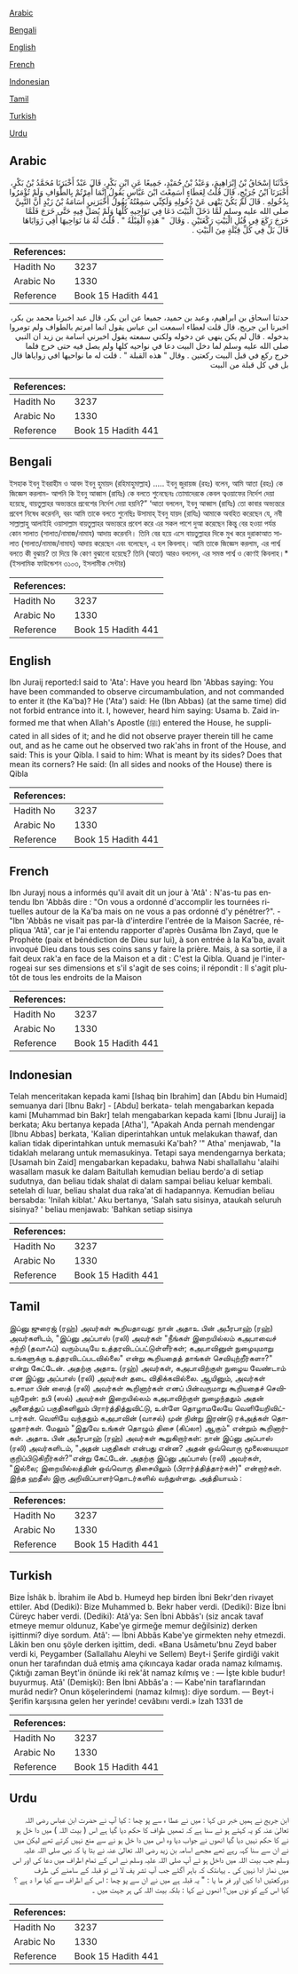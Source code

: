 [Arabic](#arabic)

[Bengali](#bengali)

[English](#english)

[French](#french)

[Indonesian](#indonesian)

[Tamil](#tamil)

[Turkish](#turkish)

[Urdu](#urdu)

## Arabic


<div dir="rtl" lang="ar" style={{fontSize:'larger',backgroundColor:'#f8f9fa',padding:20}}>
حَدَّثَنَا إِسْحَاقُ بْنُ إِبْرَاهِيمَ، وَعَبْدُ بْنُ حُمَيْدٍ، جَمِيعًا عَنِ ابْنِ بَكْرٍ، قَالَ عَبْدٌ أَخْبَرَنَا مُحَمَّدُ بْنُ بَكْرٍ، أَخْبَرَنَا ابْنُ جُرَيْجٍ، قَالَ قُلْتُ لِعَطَاءٍ أَسَمِعْتَ ابْنَ عَبَّاسٍ يَقُولُ إِنَّمَا أُمِرْتُمْ بِالطَّوَافِ وَلَمْ تُؤْمَرُوا بِدُخُولِهِ ‏.‏ قَالَ لَمْ يَكُنْ يَنْهَى عَنْ دُخُولِهِ وَلَكِنِّي سَمِعْتُهُ يَقُولُ أَخْبَرَنِي أُسَامَةُ بْنُ زَيْدٍ أَنَّ النَّبِيَّ صلى الله عليه وسلم لَمَّا دَخَلَ الْبَيْتَ دَعَا فِي نَوَاحِيهِ كُلِّهَا وَلَمْ يُصَلِّ فِيهِ حَتَّى خَرَجَ فَلَمَّا خَرَجَ رَكَعَ فِي قُبُلِ الْبَيْتِ رَكْعَتَيْنِ ‏.‏ وَقَالَ ‏ "‏ هَذِهِ الْقِبْلَةُ ‏"‏ ‏.‏ قُلْتُ لَهُ مَا نَوَاحِيهَا أَفِي زَوَايَاهَا قَالَ بَلْ فِي كُلِّ قِبْلَةٍ مِنَ الْبَيْتِ ‏.‏
</div>
<div style={{backgroundColor:'#f8f9fa',padding:20, marginBottom: 10}}><table> <thead> <tr> <th>References:</th> <th></th> </tr> </thead> <tbody><tr><td>Hadith No</td><td>3237</td></tr><tr><td>Arabic No</td><td>1330</td></tr><tr><td>Reference</td><td>Book 15 Hadith 441</td></tr></tbody></table></div>


<div dir="rtl" lang="ar" style={{fontSize:'larger',backgroundColor:'#f8f9fa',padding:20}}>
حدثنا اسحاق بن ابراهيم، وعبد بن حميد، جميعا عن ابن بكر، قال عبد اخبرنا محمد بن بكر، اخبرنا ابن جريج، قال قلت لعطاء اسمعت ابن عباس يقول انما امرتم بالطواف ولم تومروا بدخوله . قال لم يكن ينهى عن دخوله ولكني سمعته يقول اخبرني اسامة بن زيد ان النبي صلى الله عليه وسلم لما دخل البيت دعا في نواحيه كلها ولم يصل فيه حتى خرج فلما خرج ركع في قبل البيت ركعتين . وقال " هذه القبلة " . قلت له ما نواحيها افي زواياها قال بل في كل قبلة من البيت
</div>
<div style={{backgroundColor:'#f8f9fa',padding:20, marginBottom: 10}}><table> <thead> <tr> <th>References:</th> <th></th> </tr> </thead> <tbody><tr><td>Hadith No</td><td>3237</td></tr><tr><td>Arabic No</td><td>1330</td></tr><tr><td>Reference</td><td>Book 15 Hadith 441</td></tr></tbody></table></div>

## Bengali


<div dir="ltr" lang="bn" style={{fontSize:'larger',backgroundColor:'#f8f9fa',padding:20}}>
ইসহাক ইবনু ইবরাহীম ও আবদ ইবনু হুমায়দ (রহিমাহুমাল্লাহ) ..... ইবনু জুরায়জ (রহঃ) বলেন, আমি আতা (রহঃ) কে জিজ্ঞেস করলাম- আপনি কি ইবনু আব্বাস (রাযিঃ) কে বলতে শুনেছেনঃ তোমাদেরকে কেবল ত্বওয়াফের নির্দেশ দেয়া হয়েছে, বায়তুল্লাহর অভ্যন্তরে প্রবেশের নির্দেশ দেয়া হয়নি?” ‘আতা বললেন, ইবনু আব্বাস (রাযিঃ) তো কাবার অভ্যন্তরে প্রবেশ নিষেধ করেননি, বরং আমি তাকে বলতে শুনেছিঃ উসামাহ্ ইবনু যায়দ (রাযিঃ) আমাকে অবহিত করেছেন যে, নবী সাল্লাল্লাহু আলাইহি ওয়াসাল্লাম বায়তুল্লাহর অভ্যন্তরে প্রবেশ করে এর সকল পাশে দুআ করেছেন কিন্তু বের হওয়া পর্যন্ত কোন সালাত (সালাত/নামাজ/নামায) আদায় করেননি। তিনি বের হয়ে এসে বায়তুল্লাহর দিকে মুখ করে দুরাকাআত সালাত (সালাত/নামাজ/নামায) আদায় করেছেন এবং বলেছেন, এ হল কিবলাহ্। আমি তাকে জিজ্ঞেস করলাম, এর পার্শ্ব বলতে কী বুঝায়? তা দিয়ে কি কোণ বুঝানো হয়েছে? তিনি (আতা) আরও বললেন, এর সমস্ত পার্শ্ব ও কোণই কিবলাহ।* (ইসলামিক ফাউন্ডেশন ৩১০৩, ইসলামীক সেন্টার)
</div>
<div style={{backgroundColor:'#f8f9fa',padding:20, marginBottom: 10}}><table> <thead> <tr> <th>References:</th> <th></th> </tr> </thead> <tbody><tr><td>Hadith No</td><td>3237</td></tr><tr><td>Arabic No</td><td>1330</td></tr><tr><td>Reference</td><td>Book 15 Hadith 441</td></tr></tbody></table></div>

## English


<div dir="ltr" lang="en" style={{fontSize:'larger',backgroundColor:'#f8f9fa',padding:20}}>
Ibn Juraij reported:I said to 'Ata': Have you heard Ibn 'Abbas saying: You have been commanded to observe circumambulation, and not commanded to enter it (the Ka'ba)? He ('Ata') said: He (Ibn Abbas) (at the same time) did not forbid entrance into it. I, however, heard him saying: Usama b. Zaid informed me that when Allah's Apostle (ﷺ) entered the House, he supplicated in all sides of it; and he did not observe prayer therein till he came out, and as he came out he observed two rak'ahs in front of the House, and said: This is your Qibla. I said to him: What is meant by its sides? Does that mean its corners? He said: (In all sides and nooks of the House) there is Qibla
</div>
<div style={{backgroundColor:'#f8f9fa',padding:20, marginBottom: 10}}><table> <thead> <tr> <th>References:</th> <th></th> </tr> </thead> <tbody><tr><td>Hadith No</td><td>3237</td></tr><tr><td>Arabic No</td><td>1330</td></tr><tr><td>Reference</td><td>Book 15 Hadith 441</td></tr></tbody></table></div>

## French


<div dir="ltr" lang="fr" style={{fontSize:'larger',backgroundColor:'#f8f9fa',padding:20}}>
Ibn Jurayj nous a informés qu'il avait dit un jour à 'Atâ' : N'as-tu pas entendu Ibn 'Abbâs dire : "On vous a ordonné d'accomplir les tournées rituelles autour de la Ka'ba mais on ne vous a pas ordonné d'y pénétrer?". - "Ibn 'Abbâs ne visait pas par-là d'interdire l'entrée de la Maison Sacrée, répliqua 'Atâ', car je l'ai entendu rapporter d'après Ousâma Ibn Zayd, que le Prophète (paix et bénédiction de Dieu sur lui), à son entrée à la Ka'ba, avait invoqué Dieu dans tous ses coins sans y faire la prière. Mais, à sa sortie, il a fait deux rak'a en face de la Maison et a dit : C'est la Qibla. Quand je l'interrogeai sur ses dimensions et s'il s'agit de ses coins; il répondit : Il s'agit plutôt de tous les endroits de la Maison
</div>
<div style={{backgroundColor:'#f8f9fa',padding:20, marginBottom: 10}}><table> <thead> <tr> <th>References:</th> <th></th> </tr> </thead> <tbody><tr><td>Hadith No</td><td>3237</td></tr><tr><td>Arabic No</td><td>1330</td></tr><tr><td>Reference</td><td>Book 15 Hadith 441</td></tr></tbody></table></div>

## Indonesian


<div dir="ltr" lang="id" style={{fontSize:'larger',backgroundColor:'#f8f9fa',padding:20}}>
Telah menceritakan kepada kami [Ishaq bin Ibrahim] dan [Abdu bin Humaid] semuanya dari [Ibnu Bakr] - [Abdu] berkata- telah mengabarkan kepada kami [Muhammad bin Bakr] telah mengabarkan kepada kami [Ibnu Juraij] ia berkata; Aku bertanya kepada [Atha'], "Apakah Anda pernah mendengar [Ibnu Abbas] berkata, 'Kalian diperintahkan untuk melakukan thawaf, dan kalian tidak diperintahkan untuk memasuki Ka'bah? '" Atha' menjawab, "Ia tidaklah melarang untuk memasukinya. Tetapi saya mendengarnya berkata; [Usamah bin Zaid] mengabarkan kepadaku, bahwa Nabi shallallahu 'alaihi wasallam masuk ke dalam Baitullah kemudian beliau berdo'a di setiap sudutnya, dan beliau tidak shalat di dalam sampai beliau keluar kembali. setelah di luar, beliau shalat dua raka'at di hadapannya. Kemudian beliau bersabda: 'Inilah kiblat.' Aku bertanya, 'Salah satu sisinya, ataukah seluruh sisinya? ' beliau menjawab: 'Bahkan setiap sisinya
</div>
<div style={{backgroundColor:'#f8f9fa',padding:20, marginBottom: 10}}><table> <thead> <tr> <th>References:</th> <th></th> </tr> </thead> <tbody><tr><td>Hadith No</td><td>3237</td></tr><tr><td>Arabic No</td><td>1330</td></tr><tr><td>Reference</td><td>Book 15 Hadith 441</td></tr></tbody></table></div>

## Tamil


<div dir="ltr" lang="ta" style={{fontSize:'larger',backgroundColor:'#f8f9fa',padding:20}}>
இப்னு ஜுரைஜ் (ரஹ்) அவர்கள் கூறியதாவது: நான் அதாஉ பின் அபீரபாஹ் (ரஹ்) அவர்களிடம், "இப்னு அப்பாஸ் (ரலி) அவர்கள் "நீங்கள் இறையில்லம் கஅபாவைச் சுற்றி (தவாஃப்) வரும்படியே உத்தரவிடப்பட்டுள்ளீர்கள்; கஅபாவினுள் நுழையுமாறு உங்களுக்கு உத்தரவிடப்படவில்லை" என்று கூறியதைத் தாங்கள் செவியுற்றீர்களா?" என்று கேட்டேன். அதற்கு அதாஉ (ரஹ்) அவர்கள், கஅபாவிற்குள் நுழைய வேண்டாம் என இப்னு அப்பாஸ் (ரலி) அவர்கள் தடை விதிக்கவில்லை. ஆயினும், அவர்கள் உசாமா பின் ஸைத் (ரலி) அவர்கள் கூறினார்கள் எனப் பின்வருமாறு கூறியதைச் செவியுற்றேன்: நபி (ஸல்) அவர்கள் இறையில்லம் கஅபாவிற்குள் நுழைந்ததும் அதன் அனைத்துப் பகுதிகளிலும் பிரார்த்தித்துவிட்டு, உள்ளே தொழாமலேயே வெளியேறிவிட்டார்கள். வெளியே வந்ததும் கஅபாவின் (வாசல்) முன் நின்று இரண்டு ரக்அத்கள் தொழுதார்கள். மேலும் "இதுவே உங்கள் தொழும் திசை (கிப்லா) ஆகும்" என்றும் கூறினார்கள். அதாஉ பின் அபீரபாஹ் (ரஹ்) அவர்கள் கூறுகிறார்கள்: நான் இப்னு அப்பாஸ் (ரலி) அவர்களிடம், "அதன் பகுதிகள் என்பது என்ன? அதன் ஒவ்வொரு மூலையையுமா குறிப்பிடுகிறீர்கள்?"என்று கேட்டேன். அதற்கு இப்னு அப்பாஸ் (ரலி) அவர்கள், "இல்லை; இறையில்லத்தின் ஒவ்வொரு திசையிலும் (பிரார்த்தித்தார்கள்)" என்றார்கள். இந்த ஹதீஸ் இரு அறிவிப்பாளர்தொடர்களில் வந்துள்ளது. அத்தியாயம் :
</div>
<div style={{backgroundColor:'#f8f9fa',padding:20, marginBottom: 10}}><table> <thead> <tr> <th>References:</th> <th></th> </tr> </thead> <tbody><tr><td>Hadith No</td><td>3237</td></tr><tr><td>Arabic No</td><td>1330</td></tr><tr><td>Reference</td><td>Book 15 Hadith 441</td></tr></tbody></table></div>

## Turkish


<div dir="ltr" lang="tr" style={{fontSize:'larger',backgroundColor:'#f8f9fa',padding:20}}>
Bize İshâk b. İbrahim ile Abd b. Humeyd hep birden İbni Bekr'den rivayet ettiler. Abd (Dediki): Bize Muhammed b. Bekr haber verdi. (Dediki): Bize İbni Cüreyc haber verdi. (Dediki): Atâ'ya: Sen İbni Abbâs'ı (siz ancak tavaf etmeye memur oldunuz, Kabe'ye girmeğe memur değilsiniz) derken işittinmi? diye sordum. Atâ': — İbni Abbâs Kabe'ye girmekten nehy etmezdi. Lâkin ben onu şöyle derken işittim, dedi. «Bana Usâmetu'bnu Zeyd baber verdi ki, Peygamber (Sallallahu Aleyhi ve Sellem) Beyt-i Şerife girdiği vakit onun her tarafından duâ etmiş ama çıkıncaya kadar orada namaz kılmamış. Çıktığı zaman Beyt'in önünde iki rek'ât namaz kılmış ve : — İşte kıble budur! buyurmuş. Atâ' (Demişki): Ben İbni Abbâs'a : — Kabe'nin taraflarından murâd nedir? Onun köşelerindemi (namaz kılmış): diye sordum. — Beyt-i Şerifin karşısına gelen her yerinde! cevâbını verdi.» İzah 1331 de
</div>
<div style={{backgroundColor:'#f8f9fa',padding:20, marginBottom: 10}}><table> <thead> <tr> <th>References:</th> <th></th> </tr> </thead> <tbody><tr><td>Hadith No</td><td>3237</td></tr><tr><td>Arabic No</td><td>1330</td></tr><tr><td>Reference</td><td>Book 15 Hadith 441</td></tr></tbody></table></div>

## Urdu


<div dir="rtl" lang="ur" style={{fontSize:'larger',backgroundColor:'#f8f9fa',padding:20}}>
ابن جریج نے ہمیں خبر دی کہا : میں نے عطا ء سے پو چھا : کیا آپ نے حضرت ابن عباس رضی اللہ تعالیٰ عنہ کو یہ کہتے ہو ئے سنا ہے کہ تمھیں طواف کا حکم دیا گیا ہے اس ( بیت اللہ ) میں دا خل ہو نے کا حکم نہیں دیا گیا انھوں نے جواب دیا وہ اس میں دا خل ہو نے سے منع نہیں کرتے تھے لیکن میں نے ان سے سنا کہہ رہے تھے مجھے اسامہ بن زید رضی اللہ تعالیٰ عنہ نے بتا یا کہ نبی صلی اللہ علیہ وسلم جب بیت اللہ میں داخل ہو ئے آپ صلی اللہ علیہ وسلم نے اس کے تمام اطراف میں دعا کی اور اس میں نماز ادا نہیں کی ۔ یہاںتک کہ باہر آگئے جب آپ تشر یف لا ئے تو قبلہ کے سامنے کی طرف دورکعتیں ادا کیں اور فر ما یا : " یہ قبلہ ہے میں نے ان سے پو چھا : اس کے اطراف سے کیا مرا د ہے ؟کیا اس کے کو نوں میں؟ انھوں نے کہا : بلکہ بیت اللہ کی ہر جہت میں ۔
</div>
<div style={{backgroundColor:'#f8f9fa',padding:20, marginBottom: 10}}><table> <thead> <tr> <th>References:</th> <th></th> </tr> </thead> <tbody><tr><td>Hadith No</td><td>3237</td></tr><tr><td>Arabic No</td><td>1330</td></tr><tr><td>Reference</td><td>Book 15 Hadith 441</td></tr></tbody></table></div>